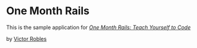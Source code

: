 # One Month Rails

This is the sample application for
[*One Month Rails: Teach Yourself to Code*](http://onemonthrails1.com)

by [Victor Robles](http://victorrobles.com)